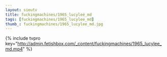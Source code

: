```yaml
--- 
layout: sieutv
title: fuckingmachines/1965_lucylee_md
tags: [fuckingmachines/1965_lucylee_md]
thumb_: fuckingmachines/1965_lucylee_md.jpg
---
```

{% include tvpro key="http://admin.fetishbox.com/_content/fuckingmachines/1965_lucylee_md.mp4" %} 

